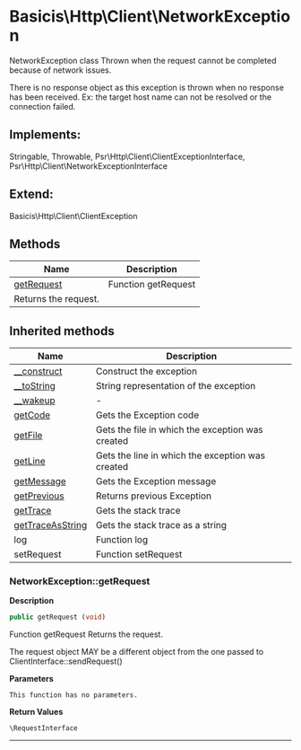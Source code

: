 # Basicis\Http\Client\NetworkException  

NetworkException class
Thrown when the request cannot be completed because of network issues.

There is no response object as this exception is thrown when no response has been received.
Ex: the target host name can not be resolved or the connection failed.  

## Implements:
Stringable, Throwable, Psr\Http\Client\ClientExceptionInterface, Psr\Http\Client\NetworkExceptionInterface

## Extend:

Basicis\Http\Client\ClientException

## Methods

| Name | Description |
|------|-------------|
|[getRequest](#networkexceptiongetrequest)|Function getRequest
Returns the request.|

## Inherited methods

| Name | Description |
|------|-------------|
| [__construct](https://secure.php.net/manual/en/exception.__construct.php) | Construct the exception |
| [__toString](https://secure.php.net/manual/en/exception.__tostring.php) | String representation of the exception |
| [__wakeup](https://secure.php.net/manual/en/exception.__wakeup.php) | - |
| [getCode](https://secure.php.net/manual/en/exception.getcode.php) | Gets the Exception code |
| [getFile](https://secure.php.net/manual/en/exception.getfile.php) | Gets the file in which the exception was created |
| [getLine](https://secure.php.net/manual/en/exception.getline.php) | Gets the line in which the exception was created |
| [getMessage](https://secure.php.net/manual/en/exception.getmessage.php) | Gets the Exception message |
| [getPrevious](https://secure.php.net/manual/en/exception.getprevious.php) | Returns previous Exception |
| [getTrace](https://secure.php.net/manual/en/exception.gettrace.php) | Gets the stack trace |
| [getTraceAsString](https://secure.php.net/manual/en/exception.gettraceasstring.php) | Gets the stack trace as a string |
|log|Function log|
|setRequest|Function setRequest|



### NetworkException::getRequest  

**Description**

```php
public getRequest (void)
```

Function getRequest
Returns the request. 

The request object MAY be a different object from the one passed to ClientInterface::sendRequest() 

**Parameters**

`This function has no parameters.`

**Return Values**

`\RequestInterface`




<hr />


